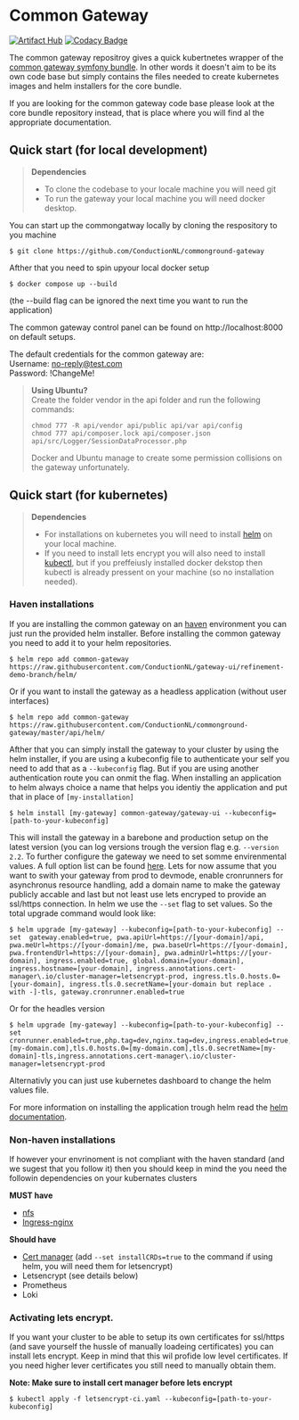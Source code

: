 # Common Gateway
[![Artifact Hub](https://img.shields.io/endpoint?url=https://artifacthub.io/badge/repository/commonground-gateway)](https://artifacthub.io/packages/search?repo=commonground-gateway)
[![Codacy Badge](https://app.codacy.com/project/badge/Grade/b6de6f6071044e1783a145afa27f1829)](https://www.codacy.com/gh/CommonGateway/CoreBundle/dashboard?utm_source=github.com&amp;utm_medium=referral&amp;utm_content=CommonGateway/CoreBundle&amp;utm_campaign=Badge_Grade)

The common gateway repositroy gives a quick kubertnetes wrapper of the [common gateway symfony bundle](https://github.com/CommonGateway/CoreBundle). In other words it doesn't aim to be its own code base but simply contains the files needed to create kubernetes images and helm installers for the core bundle.

If you are looking for the common gateway code base please look at the core bundle repository instead, that is place where you will find al the appropriate documentation.

## Quick start (for local development)
> **Dependencies**
> - To clone the codebase to your locale machine you will need git
> - To run the gateway your local machine you will need docker desktop.

You can start up the commongatway locally by cloning the respository to you machine
````cli
$ git clone https://github.com/ConductionNL/commonground-gateway
````

Afther that you need to spin upyour local docker setup 

````cli
$ docker compose up --build
````

(the --build flag can be ignored the next time you want to run the application)

The common gateway control panel can be found on http://localhost:8000 on default setups.

The default credentials for the common gateway are:<br>
Username: no-reply@test.com<br>
Password: !ChangeMe!

> **Using Ubuntu?**<br>
> Create the folder vendor in the api folder and run the following commands:
>
> `chmod 777 -R api/vendor api/public api/var api/config`<br>
> `chmod 777 api/composer.lock api/composer.json api/src/Logger/SessionDataProcessor.php`
>
> Docker and Ubuntu manage to create some permission collisions on the gateway unfortunately.

## Quick start (for kubernetes)
> **Dependencies**
> - For installations on kubernetes you will need to install [helm](https://helm.sh/docs/intro/install/) on your local machine.
> - If you need to install lets encrypt you will also need to install [kubectl](https://kubernetes.io/docs/tasks/tools/), but if you preffeiusly installed docker dekstop then kubectl is already pressent on your machine (so no installation needed).

### Haven installations
If you are installing the common gateway on an [haven](https://haven.commonground.nl/) environment you can just run the provided helm installer. Before installing the common gateway you need to add it to your helm repositories.

````helm
$ helm repo add common-gateway https://raw.githubusercontent.com/ConductionNL/gateway-ui/refinement-demo-branch/helm/
````

Or if you want to install the gateway as a headless application (without user interfaces)

````helm
$ helm repo add common-gateway https://raw.githubusercontent.com/ConductionNL/commonground-gateway/master/api/helm/
````


Afther that you can simply install the gateway to your cluster by using the helm installer, if you are using a kubeconfig file to authenticate your self you need to add that as a `--kubeconfig` flag. But if you are using another authentication route you can onmit the flag. When installing an application to helm always choice a name that helps you identiy the application and put that in place of `[my-installation]`


````helm
$ helm install [my-gateway] common-gateway/gateway-ui --kubeconfig=[path-to-your-kubeconfig]
````

This will install the gateway in a barebone and production setup on the latest version (you can log versions trough the version flag e.g. `--version 2.2`. To further configure the gateway we need to set somme envirenmental values. A full option list can be found [here](). Lets for now assume that you want to swith your gateway from prod to devmode, enable cronrunners for asynchronus resource handling, add a domain name to make the gateway publicly accable and last but not least use lets encryped to provide an ssl/https connection.  In helm we use the `--set` flag to set values. So the total upgrade command would look like: 

````helm
$ helm upgrade [my-gateway] --kubeconfig=[path-to-your-kubeconfig] --set  gateway.enabled=true, pwa.apiUrl=https://[your-domain]/api, pwa.meUrl=https://[your-domain]/me, pwa.baseUrl=https://[your-domain], pwa.frontendUrl=https://[your-domain], pwa.adminUrl=https://[your-domain], ingress.enabled=true, global.domain=[your-domain], ingress.hostname=[your-domain], ingress.annotations.cert-manager\.io/cluster-manager=letsencrypt-prod, ingress.tls.0.hosts.0=[your-domain], ingress.tls.0.secretName=[your-domain but replace . with -]-tls, gateway.cronrunner.enabled=true
````

Or for the headles version

````helm
$ helm upgrade [my-gateway] --kubeconfig=[path-to-your-kubeconfig] --set cronrunner.enabled=true,php.tag=dev,nginx.tag=dev,ingress.enabled=true,global.domain=[my-domain.com],tls.0.hosts.0=[my-domain.com],tls.0.secretName=[my-domain]-tls,ingress.annotations.cert-manager\.io/cluster-manager=letsencrypt-prod
````

Alternativly you can just use kubernetes dashboard to change the helm values file.

For more information on installing the application trough helm read the [helm documentation](https://helm.sh/docs/helm/).

### Non-haven installations
If however your envrinoment is not compliant with the haven standard (and we sugest that you follow it) then you should keep in mind the you need the followin dependencies on your kubernates clusters

**MUST have**
- [nfs](https://artifacthub.io/packages/helm/kvaps/nfs-server-provisioner) 
- [Ingress-nginx](https://artifacthub.io/packages/helm/ingress-nginx/ingress-nginx)

**Should have**
- [Cert manager](https://artifacthub.io/packages/helm/cert-manager/cert-manager) (add `--set installCRDs=true` to the command if using helm, you will need them for letsencrypt)
- Letsencrypt (see details below)
- Prometheus
- Loki


### Activating lets encrypt. 
If you want your cluster to be able to setup its own certificates for ssl/https (and save yourself the hussle of manually loadeing certificates) you can install lets encrypt. Keep in mind that this wil profide low level certificates. If you need higher lever certificates you still need to manually obtain them.

**Note: Make sure to install cert manager before lets encrypt**

````helm
$ kubectl apply -f letsencrypt-ci.yaml --kubeconfig=[path-to-your-kubeconfig]
````

